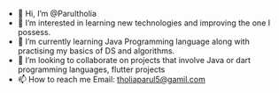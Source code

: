 - 👋 Hi, I’m @Parultholia
- 👀 I’m interested in learning new technologies and improving the one I possess.
- 🌱 I’m currently learning Java Programming language along with practising my basics of DS and algorithms.
- 💞️ I’m looking to collaborate on projects that involve Java or dart programming languages, flutter projects 
- 📫 How to reach me 
           Email: tholiaparul5@gamil.com

<!---
Parultholia/Parultholia is a ✨ special ✨ repository because its `README.md` (this file) appears on your GitHub profile.
You can click the Preview link to take a look at your changes.
--->
